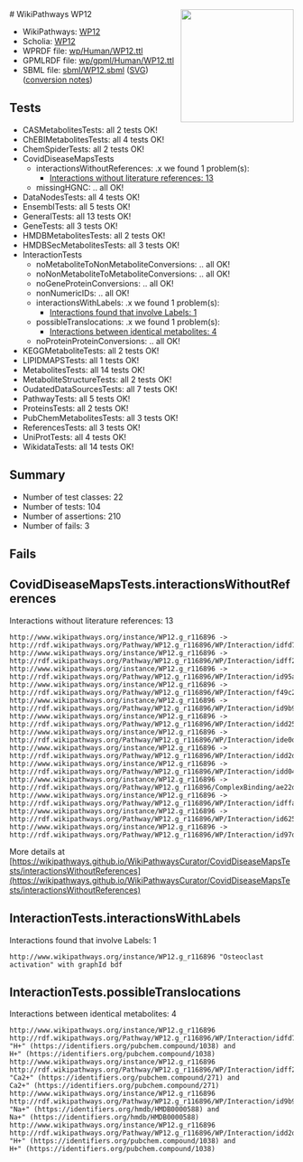<img style="float: right; width: 200px" src="../logo.png" />
# WikiPathways WP12

* WikiPathways: [WP12](https://identifiers.org/wikipathways:WP12)
* Scholia: [WP12](https://scholia.toolforge.org/wikipathways/WP12)
* WPRDF file: [wp/Human/WP12.ttl](../wp/Human/WP12.ttl)
* GPMLRDF file: [wp/gpml/Human/WP12.ttl](../wp/gpml/Human/WP12.ttl)
* SBML file: [sbml/WP12.sbml](../sbml/WP12.sbml) ([SVG](../sbml/WP12.svg)) ([conversion notes](../sbml/WP12.txt))

## Tests
* CASMetabolitesTests: all 2 tests OK!
* ChEBIMetabolitesTests: all 4 tests OK!
* ChemSpiderTests: all 2 tests OK!
* CovidDiseaseMapsTests
    * interactionsWithoutReferences: .x we found 1 problem(s):
        * [Interactions without literature references: 13](#9701cce4)
    * missingHGNC: .. all OK!
* DataNodesTests: all 4 tests OK!
* EnsemblTests: all 5 tests OK!
* GeneralTests: all 13 tests OK!
* GeneTests: all 3 tests OK!
* HMDBMetabolitesTests: all 2 tests OK!
* HMDBSecMetabolitesTests: all 3 tests OK!
* InteractionTests
    * noMetaboliteToNonMetaboliteConversions: .. all OK!
    * noNonMetaboliteToMetaboliteConversions: .. all OK!
    * noGeneProteinConversions: .. all OK!
    * nonNumericIDs: .. all OK!
    * interactionsWithLabels: .x we found 1 problem(s):
        * [Interactions found that involve Labels: 1](#630d2678)
    * possibleTranslocations: .x we found 1 problem(s):
        * [Interactions between identical metabolites: 4](#d59038c7)
    * noProteinProteinConversions: .. all OK!
* KEGGMetaboliteTests: all 2 tests OK!
* LIPIDMAPSTests: all 1 tests OK!
* MetabolitesTests: all 14 tests OK!
* MetaboliteStructureTests: all 2 tests OK!
* OudatedDataSourcesTests: all 7 tests OK!
* PathwayTests: all 5 tests OK!
* ProteinsTests: all 2 tests OK!
* PubChemMetabolitesTests: all 3 tests OK!
* ReferencesTests: all 3 tests OK!
* UniProtTests: all 4 tests OK!
* WikidataTests: all 14 tests OK!


## Summary

* Number of test classes: 22
* Number of tests: 104
* Number of assertions: 210
* Number of fails: 3

## Fails

<a name="9701cce4" />

## CovidDiseaseMapsTests.interactionsWithoutReferences

Interactions without literature references: 13
```
http://www.wikipathways.org/instance/WP12.g_r116896 -> http://rdf.wikipathways.org/Pathway/WP12.g_r116896/WP/Interaction/idfd71dced
http://www.wikipathways.org/instance/WP12.g_r116896 -> http://rdf.wikipathways.org/Pathway/WP12.g_r116896/WP/Interaction/idff22054c
http://www.wikipathways.org/instance/WP12.g_r116896 -> http://rdf.wikipathways.org/Pathway/WP12.g_r116896/WP/Interaction/id95a3cc31
http://www.wikipathways.org/instance/WP12.g_r116896 -> http://rdf.wikipathways.org/Pathway/WP12.g_r116896/WP/Interaction/f49c2
http://www.wikipathways.org/instance/WP12.g_r116896 -> http://rdf.wikipathways.org/Pathway/WP12.g_r116896/WP/Interaction/id9b9d3cf3
http://www.wikipathways.org/instance/WP12.g_r116896 -> http://rdf.wikipathways.org/Pathway/WP12.g_r116896/WP/Interaction/idd251fdd6
http://www.wikipathways.org/instance/WP12.g_r116896 -> http://rdf.wikipathways.org/Pathway/WP12.g_r116896/WP/Interaction/ide0d8b590
http://www.wikipathways.org/instance/WP12.g_r116896 -> http://rdf.wikipathways.org/Pathway/WP12.g_r116896/WP/Interaction/idd2de7709
http://www.wikipathways.org/instance/WP12.g_r116896 -> http://rdf.wikipathways.org/Pathway/WP12.g_r116896/WP/Interaction/idd042eb8a
http://www.wikipathways.org/instance/WP12.g_r116896 -> http://rdf.wikipathways.org/Pathway/WP12.g_r116896/ComplexBinding/ae22d
http://www.wikipathways.org/instance/WP12.g_r116896 -> http://rdf.wikipathways.org/Pathway/WP12.g_r116896/WP/Interaction/idffa65a8b
http://www.wikipathways.org/instance/WP12.g_r116896 -> http://rdf.wikipathways.org/Pathway/WP12.g_r116896/WP/Interaction/id6251ac9
http://www.wikipathways.org/instance/WP12.g_r116896 -> http://rdf.wikipathways.org/Pathway/WP12.g_r116896/WP/Interaction/id97d6c00c
```

More details at [https://wikipathways.github.io/WikiPathwaysCurator/CovidDiseaseMapsTests/interactionsWithoutReferences](https://wikipathways.github.io/WikiPathwaysCurator/CovidDiseaseMapsTests/interactionsWithoutReferences)

<a name="630d2678" />

## InteractionTests.interactionsWithLabels

Interactions found that involve Labels: 1
```
http://www.wikipathways.org/instance/WP12.g_r116896 "Osteoclast activation" with graphId bdf
```

<a name="d59038c7" />

## InteractionTests.possibleTranslocations

Interactions between identical metabolites: 4
```
http://www.wikipathways.org/instance/WP12.g_r116896 http://rdf.wikipathways.org/Pathway/WP12.g_r116896/WP/Interaction/idfd71dced "H+" (https://identifiers.org/pubchem.compound/1038) and 
H+" (https://identifiers.org/pubchem.compound/1038)
http://www.wikipathways.org/instance/WP12.g_r116896 http://rdf.wikipathways.org/Pathway/WP12.g_r116896/WP/Interaction/idff22054c "Ca2+" (https://identifiers.org/pubchem.compound/271) and 
Ca2+" (https://identifiers.org/pubchem.compound/271)
http://www.wikipathways.org/instance/WP12.g_r116896 http://rdf.wikipathways.org/Pathway/WP12.g_r116896/WP/Interaction/id9b9d3cf3 "Na+" (https://identifiers.org/hmdb/HMDB0000588) and 
Na+" (https://identifiers.org/hmdb/HMDB0000588)
http://www.wikipathways.org/instance/WP12.g_r116896 http://rdf.wikipathways.org/Pathway/WP12.g_r116896/WP/Interaction/idd2de7709 "H+" (https://identifiers.org/pubchem.compound/1038) and 
H+" (https://identifiers.org/pubchem.compound/1038)
```

